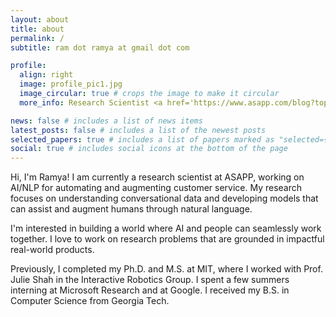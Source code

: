 ```yaml
---
layout: about
title: about
permalink: /
subtitle: ram dot ramya at gmail dot com

profile:
  align: right
  image: profile_pic1.jpg
  image_circular: true # crops the image to make it circular
  more_info: Research Scientist <a href='https://www.asapp.com/blog?topic=AI+Research'>ASAPP</a>

news: false # includes a list of news items
latest_posts: false # includes a list of the newest posts
selected_papers: true # includes a list of papers marked as "selected={true}"
social: true # includes social icons at the bottom of the page
---
```


Hi, I'm Ramya! I am currently a research scientist at ASAPP, working on AI/NLP for automating and augmenting customer service. My research focuses on understanding conversational data and developing models that can assist and augment humans through natural language.

I'm interested in building a world where AI and people can seamlessly work together. I love to work on research problems that are grounded in impactful real-world products.

Previously, I completed my Ph.D. and M.S. at MIT, where I worked with Prof. Julie Shah in the Interactive Robotics Group. I spent a few summers interning at Microsoft Research and at Google. I received my B.S. in Computer Science from Georgia Tech.